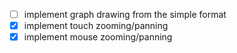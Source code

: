 - [ ] implement graph drawing from the simple format
- [x] implement touch zooming/panning
- [x] implement mouse zooming/panning
